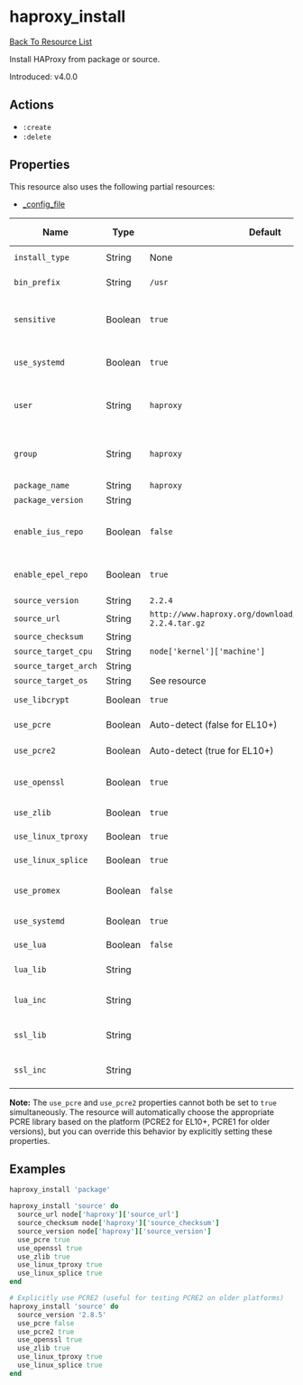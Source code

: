 # haproxy_install

[Back To Resource List](https://github.com/sous-chefs/haproxy#resources)

Install HAProxy from package or source.

Introduced: v4.0.0

## Actions

* `:create`
* `:delete`

## Properties

This resource also uses the following partial resources:

* [_config_file](https://github.com/sous-chefs/haproxy/tree/master/documentation/partial_config_file.md)

| Name                 | Type    | Default                                                          | Description                                                                    | Allowed Values      |
| -------------------- | ------- | ---------------------------------------------------------------- | ------------------------------------------------------------------------------ | ------------------- |
| `install_type`       | String  | None                                                             | Set the installation type                                                      | `package`, `source` |
| `bin_prefix`         | String  | `/usr`                                                           | Set the source compile prefix                                                  |                     |
| `sensitive`          | Boolean | `true`                                                           | Ensure that sensitive resource data is not logged by the chef-client           |                     |
| `use_systemd`        | Boolean | `true`                                                           | Evalues whether to use systemd based on the nodes init package                 |                     |
| `user`               | String  | `haproxy`                                                        | Similar to "uid" but uses the UID of user name `<user name>` from /etc/passwd  |                     |
| `group`              | String  | `haproxy`                                                        | Similar to "gid" but uses the GID of group name `<group name>` from /etc/group |                     |
| `package_name`       | String  | `haproxy`                                                        |                                                                                |                     |
| `package_version`    | String  |                                                                  |                                                                                |                     |
| `enable_ius_repo`    | Boolean | `false`                                                          | Enables the IUS package repo for Centos to install versions >1.5               |                     |
| `enable_epel_repo`   | Boolean | `true`                                                           | Enables the epel repo for RHEL based operating systems                         |                     |
| `source_version`     | String  | `2.2.4`                                                          |                                                                                |                     |
| `source_url`         | String  | `http://www.haproxy.org/download/2.2.4/src/haproxy-2.2.4.tar.gz` |                                                                                |                     |
| `source_checksum`    | String  |                                                                  |                                                                                |                     |
| `source_target_cpu`  | String  | `node['kernel']['machine']`                                      |                                                                                |                     |
| `source_target_arch` | String  |                                                                  |                                                                                |                     |
| `source_target_os`   | String  | See resource                                                     |                                                                                |                     |
| `use_libcrypt`       | Boolean | `true`                                                           |                                                                                | `true`, `false`     |
| `use_pcre`           | Boolean | Auto-detect (false for EL10+)                                   | Include PCRE support (PCRE1)                                                  | `true`, `false`     |
| `use_pcre2`          | Boolean | Auto-detect (true for EL10+)                                    | Include PCRE2 support (PCRE2)                                                 | `true`, `false`     |
| `use_openssl`        | Boolean | `true`                                                           | Include openssl support (<https://openssl.org>)                                | `true`, `false`     |
| `use_zlib`           | Boolean | `true`                                                           | Include ZLIB support                                                           | `true`, `false`     |
| `use_linux_tproxy`   | Boolean | `true`                                                           |                                                                                | `true`, `false`     |
| `use_linux_splice`   | Boolean | `true`                                                           |                                                                                | `true`, `false`     |
| `use_promex`         | Boolean | `false`                                                          | Enable the included Prometheus exporter (HAProxy v2.4+)                        | `true`, `false`     |
| `use_systemd`        | Boolean | `true`                                                           |                                                                                | `true`, `false`     |
| `use_lua`            | Boolean | `false`                                                          | Include Lua support                                                            | `true`, `false`     |
| `lua_lib`            | String  |                                                                  | Path for lua library files ex: `/opt/lib-5.3.5/lib`                            |                     |
| `lua_inc`            | String  |                                                                  | Path for lua library files ex: `/opt/lib-5.3.5/include`                        |                     |
| `ssl_lib`            | String  |                                                                  | Path for openssl library files ex: `/usr/local/openssl/lib`                    |                     |
| `ssl_inc`            | String  |                                                                  | Path for openssl includes files ex: `/usr/local/openssl/inc`                   |                     |

**Note:** The `use_pcre` and `use_pcre2` properties cannot both be set to `true` simultaneously. The resource will automatically choose the appropriate PCRE library based on the platform (PCRE2 for EL10+, PCRE1 for older versions), but you can override this behavior by explicitly setting these properties.

## Examples

```ruby
haproxy_install 'package'
```

```ruby
haproxy_install 'source' do
  source_url node['haproxy']['source_url']
  source_checksum node['haproxy']['source_checksum']
  source_version node['haproxy']['source_version']
  use_pcre true
  use_openssl true
  use_zlib true
  use_linux_tproxy true
  use_linux_splice true
end
```

```ruby
# Explicitly use PCRE2 (useful for testing PCRE2 on older platforms)
haproxy_install 'source' do
  source_version '2.8.5'
  use_pcre false
  use_pcre2 true
  use_openssl true
  use_zlib true
  use_linux_tproxy true
  use_linux_splice true
end
```
